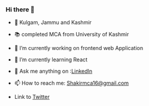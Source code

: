 ### Hi there 👋
- 🚩 Kulgam, Jammu and Kashmir
- 📚 completed  MCA from University of Kashmir
- 🔭 I’m currently working on frontend web Application 
- 🌱 I’m currently learning React
- 💬 Ask me anything on :[LinkedIn](https://www.linkedin.com/in/shakirahmad14/)
- 📫 How to reach me: Shakirmca16@gmail.com

- Link to [Twitter](https://twitter.com/sha_k_ir)
<!--
**Sheikh-Shakir/sheikh-shakir** is a ✨ _special_ ✨ repository because its `README.md` (this file) appears on your GitHub profile.

Here are some ideas to get you started:

- 🔭 I’m currently working on ...
- 🌱 I’m currently learning ...
- 👯 I’m looking to collaborate on ...
- 🤔 I’m looking for help with ...
- 💬 Ask me about ...
- 📫 How to reach me: ...
- 😄 Pronouns: ...
- ⚡ Fun fact: ...
-->

